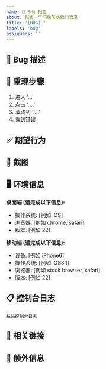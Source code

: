 ```yaml
---
name: 🐛 Bug 报告
about: 报告一个问题帮助我们改进
title: '[BUG] '
labels: 'bug'
assignees: ''
---
```


## 🐛 Bug 描述
<!-- 清晰简洁地描述这个 bug -->

## 🔄 重现步骤
<!-- 重现此行为的步骤 -->
1. 进入 '...'
2. 点击 '....'
3. 滚动到 '....'
4. 看到错误

## ✅ 期望行为
<!-- 清晰简洁地描述你期望发生什么 -->

## 📸 截图
<!-- 如果适用，添加截图来帮助解释你的问题 -->

## 🖥️ 环境信息
**桌面端 (请完成以下信息):**
 - 操作系统: [例如 iOS]
 - 浏览器: [例如 chrome, safari]
 - 版本: [例如 22]

**移动端 (请完成以下信息):**
 - 设备: [例如 iPhone6]
 - 操作系统: [例如 iOS8.1]
 - 浏览器: [例如 stock browser, safari]
 - 版本: [例如 22]

## 📋 控制台日志
<!-- 如果有相关的控制台错误，请粘贴在这里 -->
```
粘贴控制台日志
```

## 🔗 相关链接
<!-- 任何相关的链接或参考资料 -->

## 📝 额外信息
<!-- 添加任何其他关于问题的信息 -->